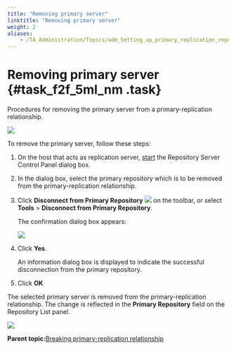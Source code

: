 ```yaml
--- 
title: "Removing primary server"
linktitle: "Removing primary server"
weight: 2
aliases: 
    - /TA_Administration/Topics/adm_Setting_up_primary_replication_repository_2.html
---
```

# Removing primary server {#task_f2f_5ml_nm .task}

Procedures for removing the primary server from a primary-replication relationship.

![](../Images/Replication_primary_relationship_3.png)

To remove the primary server, follow these steps:

1.  On the host that acts as replication server, [start](Repo_server_management_launching.html) the Repository Server Control Panel dialog box.

2.  In the dialog box, select the primary repository which is to be removed from the primary-replication relationship.

3.  Click **Disconnect from Primary Repository** ![](../Images/btn_break_primary_server.png) on the toolbar, or select **Tools** \> **Disconnect from Primary Repository**.

    The confirmation dialog box appears:

    ![](../Images/admin_RS_dlg_remove_PrimaryRepo.png)

4.  Click **Yes**.

    An information dialog box is displayed to indicate the successful disconnection from the primary repository.

5.  Click **OK**


The selected primary server is removed from the primary-replication relationship. The change is reflected in the **Primary Repository** field on the Repository List panel.

![](../Images/Replication_primary_relationship_4.png)

**Parent topic:**[Breaking primary-replication relationship](../../TA_Administration/Topics/adm_Removing_primary_repication_repository_main.html)

